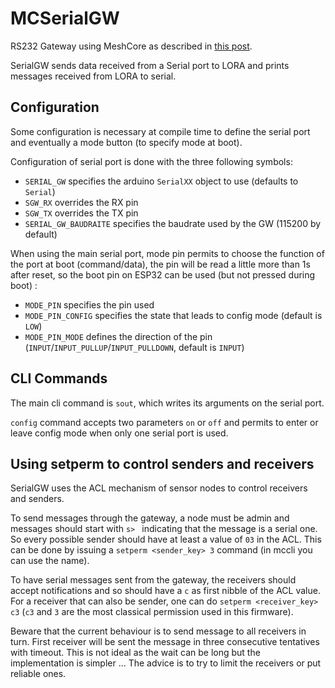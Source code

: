 # MCSerialGW

RS232 Gateway using MeshCore as described in [this post](https://digitalsober.wordpress.com/2025/08/30/serial-gateways-for-meshcore/).

SerialGW sends data received from a Serial port to LORA and prints messages received from LORA to serial.

## Configuration

Some configuration is necessary at compile time to define the serial port and eventually a mode button (to specify mode at boot).

Configuration of serial port is done with the three following symbols:
* `SERIAL_GW` specifies the arduino `SerialXX` object to use (defaults to `Serial`)
* `SGW_RX` overrides the RX pin
* `SGW_TX` overrides the TX pin
* `SERIAL_GW_BAUDRAITE` specifies the baudrate used by the GW (115200 by default)

When using the main serial port, mode pin permits to choose the function of the port at boot (command/data), the pin will be read a little more than 1s after reset, so the boot pin on ESP32 can be used (but not pressed during boot) :
* `MODE_PIN` specifies the pin used
* `MODE_PIN_CONFIG` specifies the state that leads to config mode (default is `LOW`)
* `MODE_PIN_MODE` defines the direction of the pin (`INPUT`/`INPUT_PULLUP`/`INPUT_PULLDOWN`, default is `INPUT`)

## CLI Commands

The main cli command is `sout`, which writes its arguments on the serial port.

`config` command accepts two parameters `on` or `off` and permits to enter or leave config mode when only one serial port is used.

## Using setperm to control senders and receivers

SerialGW uses the ACL mechanism of sensor nodes to control receivers and senders.

To send messages through the gateway, a node must be admin and messages should start with `s> ` indicating that the message is a serial one. So every possible sender should have at least a value of `03` in the ACL. This can be done by issuing a `setperm <sender_key> 3` command (in mccli you can use the name).

To have serial messages sent from the gateway, the receivers should accept notifications and so should have a `c` as first nibble of the ACL value. For a receiver that can also be sender, one can do `setperm <receiver_key> c3` (`c3` and `3` are the most classical permission used in this firmware).

Beware that the current behaviour is to send message to all receivers in turn. First receiver will be sent the message in three consecutive tentatives with timeout. This is not ideal as the wait can be long but the implementation is simpler ... The advice is to try to limit the receivers or put reliable ones.

